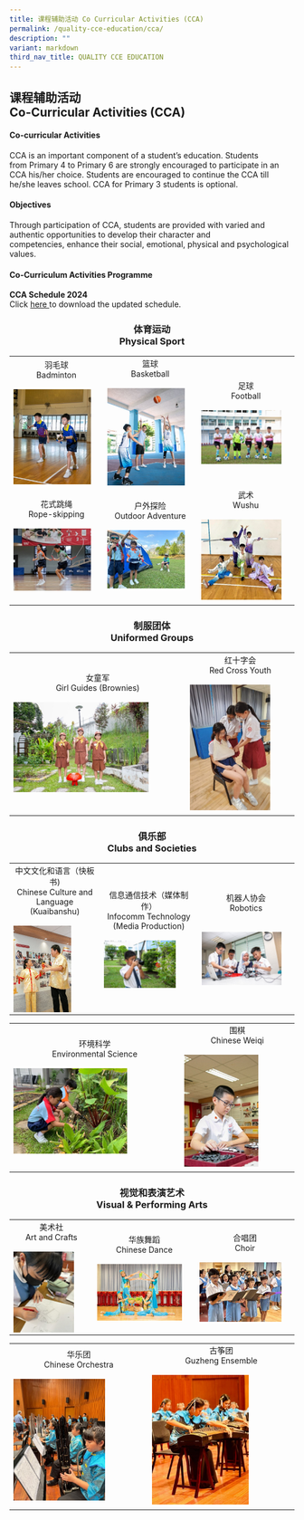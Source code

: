 ```yaml
---
title: 课程辅助活动 Co Curricular Activities (CCA)
permalink: /quality-cce-education/cca/
description: ""
variant: markdown
third_nav_title: QUALITY CCE EDUCATION
---
```

## 课程辅助活动 <br>Co-Curricular Activities (CCA)

#### Co-curricular Activities


CCA is an important component of a&nbsp;student’s education. Students from&nbsp;Primary 4 to Primary 6&nbsp;are strongly encouraged to participate in an CCA his/her choice.&nbsp;Students&nbsp;are encouraged to continue the CCA till he/she leaves school. CCA for Primary 3&nbsp;students is optional.

#### Objectives


Through participation of CCA, students are provided with varied and authentic opportunities to develop their character and competencies,&nbsp;enhance their social, emotional, physical and psychological values.

#### Co-Curriculum Activities Programme

 **CCA Schedule 2024** <br>
Click <a target="\_blank" href="https://for.edu.sg/hips-cca-schedule"> here </a> to download the updated schedule.



### <center> 体育运动 <br> Physical Sport </center>

|  |||
| -------- | -------- | -------- |
| <center>  羽毛球 <br>Badminton</center> <br> <img style="width: 90%;" src="/images/CCA/Badminton.jpg" align="center">  |<center>篮球<br> Basketball </center> <br> <img style="width: 90%;" src="/images/CCA/Basketball.jpg" align="center"> |<center> 足球<br>Football</center> <br><img style="width: 90%;" src="/images/CCA/Football.jpg" align="center">|
|<center>花式跳绳<br>Rope-skipping </center><br> <img style="width: 90%;" src="/images/CCA/Rope_Skipping.jpg" align="center"> |<center>户外探险<br>Outdoor Adventure </center><br> <img style="width: 90%;" src="/images/CCA/Outdoor_Adventure.jpg" align="center"> |<center>武术<br>Wushu</center><br> <img style="width: 90%;" src="/images/CCA/Wushu.jpg" align="center">|
|  |  |  |


### <center>制服团体 <br>Uniformed Groups</center>

|  |  | 
| -------- | -------- | 
|<center>女童军 <br> Girl Guides (Brownies)</center><br><img style="width: 80%;" src="/images/CCA/Brownies.jpg" align="center">| <center>红十字会<br>Red Cross Youth</center><br><img style="width: 80%;" src="/images/CCA/Red_Cross_Youth.jpg" align="center"> | 
|||


### <center>俱乐部 <br> Clubs and Societies</center>

|  |  |  |
| -------- | -------- | -------- |
|<center>中文文化和语言（快板书) <br>Chinese Culture and Language (Kuaibanshu) </center><br><img style="width: 70%;" src="/images/CCA/Kuaiban.jpg" align="center">  |<center> 信息通信技术（媒体制作） <br>Infocomm Technology (Media Production)</center><br><img style="width: 80%;" src="/images/CCA/Infocomm.jpg" align="center">|<center>机器人协会 <br> Robotics </center><br><br><img style="width: 90%;" src="/images/CCA/Robotics.jpg" align="center"> |

| |  | 
| -------- | -------- | 
| <center> 环境科学 <br>Environmental Science</center> <br> <img style="width: 70%;" src="/images/CCA/Enviromental_Science.jpg" align="center">| <center> 围棋 <br>Chinese Weiqi</center><br> <img style="width: 70%;" src="/images/CCA/Weiqi.jpg" align="center">| 
|||

### <center>视觉和表演艺术 <br>Visual &amp; Performing Arts</center>

|  |  |  |
| -------- | -------- | -------- |
| <center> 美术社<br>Art and Crafts </center><br><img style="width: 80%;" src="/images/CCA/Art_and_Craft.jpg" align="center">| <center> 华族舞蹈<br>Chinese Dance </center><br><img style="width: 90%;" src="/images/CCA/Chinese_Dance.jpg" align="center"> | <center> 合唱团<br>Choir </center><br> <img style="width: 90%;" src="/images/CCA/Choir.jpg" align="center">|

| |  | 
| -------- | -------- | 
| <center>华乐团<br>Chinese Orchestra</center><br> <img style="width:70%;" src="/images/CCA/Chinese_Orch.jpg" align="center">  | <center>古筝团<br>Guzheng Ensemble</center><br> <img style="width:70%;" src="/images/CCA/Guzheng_Ensemble.jpg" align="center"> | 
|||